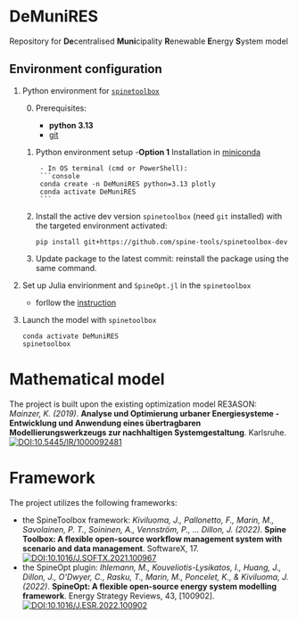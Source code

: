 # DeMuniRES

Repository for **De**centralised **Muni**cipality **R**enewable **E**nergy **S**ystem model

## Environment configuration

1. Python environment for [`spinetoolbox`](https://github.com/spine-tools/Spine-Toolbox)

    0. Prerequisites: 
        - **python 3.13**
        - [git](https://git-scm.com/downloads)

    1. Python environment setup
        -**Option 1** Installation in [miniconda](https://repo.anaconda.com/miniconda/)

            - In OS terminal (cmd or PowerShell):
            ```console
            conda create -n DeMuniRES python=3.13 plotly
            conda activate DeMuniRES
            ```

    2. Install the active dev version `spinetoolbox` (need `git` installed) with the targeted environment activated:

        ```console
        pip install git+https://github.com/spine-tools/spinetoolbox-dev
        ```

    3. Update package to the latest commit: reinstall the package using the same command.

2. Set up Julia envirionment and `SpineOpt.jl` in the `spinetoolbox`

    - forllow the [instruction](https://spine-toolbox.readthedocs.io/en/latest/how_to_run_spineopt.html)

3. Launch the model with `spinetoolbox`

    ```console
    conda activate DeMuniRES
    spinetoolbox
    ```

# Mathematical model

The project is built upon the existing optimization model RE3ASON: *Mainzer, K. (2019)*. **Analyse und Optimierung urbaner Energiesysteme - Entwicklung und Anwendung eines übertragbaren Modellierungswerkzeugs zur nachhaltigen Systemgestaltung**. Karlsruhe. [![DOI:10.5445/IR/1000092481](https://zenodo.org/badge/DOI/10.5445/IR/1000092481.svg)](https://doi.org/10.5445/IR/1000092481)

# Framework
The project utilizes the following frameworks:
* the SpineToolbox framework: *Kiviluoma, J., Pallonetto, F., Marin, M., Savolainen, P. T., Soininen, A., Vennström, P., … Dillon, J. (2022)*. **Spine Toolbox: A flexible open-source workflow management system with scenario and data management**. SoftwareX, 17. [![DOI:10.1016/J.SOFTX.2021.100967](https://zenodo.org/badge/DOI/10.1016/J.SOFTX.2021.100967.svg)](https://doi.org/10.1016/J.SOFTX.2021.100967)
* the SpineOpt plugin: *Ihlemann, M., Kouveliotis-Lysikatos, I., Huang, J., Dillon, J., O'Dwyer, C., Rasku, T., Marin, M., Poncelet, K., & Kiviluoma, J. (2022)*. **SpineOpt: A flexible open-source energy system modelling framework**. Energy Strategy Reviews, 43, [100902]. [![DOI:10.1016/J.ESR.2022.100902](https://zenodo.org/badge/DOI/10.1016/J.ESR.2022.100902.svg)](https://doi.org/10.1016/j.esr.2022.100902)
